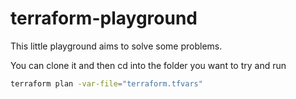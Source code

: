 # terraform-playground

This little playground aims to solve some problems.

You can clone it and then cd into the folder you want to try and run

```bash
terraform plan -var-file="terraform.tfvars"
```